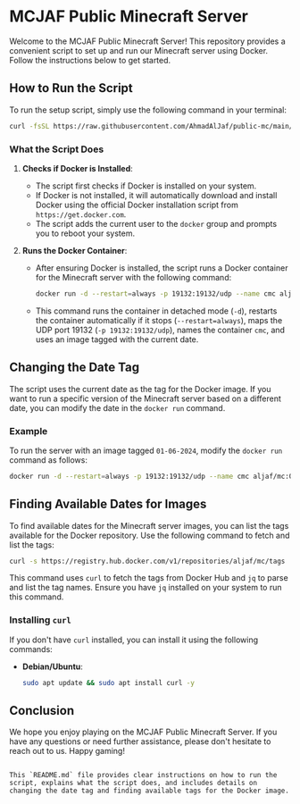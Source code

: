 
# MCJAF Public Minecraft Server

Welcome to the MCJAF Public Minecraft Server! This repository provides a convenient script to set up and run our Minecraft server using Docker. Follow the instructions below to get started.

## How to Run the Script

To run the setup script, simply use the following command in your terminal:

```sh
curl -fsSL https://raw.githubusercontent.com/AhmadAlJaf/public-mc/main/run.sh | sh
```

### What the Script Does

1. **Checks if Docker is Installed**:
    - The script first checks if Docker is installed on your system.
    - If Docker is not installed, it will automatically download and install Docker using the official Docker installation script from `https://get.docker.com`.
    - The script adds the current user to the `docker` group and prompts you to reboot your system.

2. **Runs the Docker Container**:
    - After ensuring Docker is installed, the script runs a Docker container for the Minecraft server with the following command:
      ```sh
      docker run -d --restart=always -p 19132:19132/udp --name cmc aljaf/mc:$(date +%d-%m-%Y) sh -c './start.sh'
      ```
    - This command runs the container in detached mode (`-d`), restarts the container automatically if it stops (`--restart=always`), maps the UDP port 19132 (`-p 19132:19132/udp`), names the container `cmc`, and uses an image tagged with the current date.

## Changing the Date Tag

The script uses the current date as the tag for the Docker image. If you want to run a specific version of the Minecraft server based on a different date, you can modify the date in the `docker run` command.

### Example

To run the server with an image tagged `01-06-2024`, modify the `docker run` command as follows:

```sh
docker run -d --restart=always -p 19132:19132/udp --name cmc aljaf/mc:01-06-2024 sh -c './start.sh'
```

## Finding Available Dates for Images

To find available dates for the Minecraft server images, you can list the tags available for the Docker repository. Use the following command to fetch and list the tags:

```sh
curl -s https://registry.hub.docker.com/v1/repositories/aljaf/mc/tags | jq -r '.[].name'
```

This command uses `curl` to fetch the tags from Docker Hub and `jq` to parse and list the tag names. Ensure you have `jq` installed on your system to run this command.

### Installing `curl`

If you don't have `curl` installed, you can install it using the following commands:

- **Debian/Ubuntu**:
  ```sh
  sudo apt update && sudo apt install curl -y
  ```

## Conclusion

We hope you enjoy playing on the MCJAF Public Minecraft Server. If you have any questions or need further assistance, please don't hesitate to reach out to us. Happy gaming!
```

This `README.md` file provides clear instructions on how to run the script, explains what the script does, and includes details on changing the date tag and finding available tags for the Docker image.
